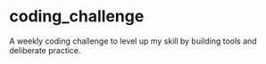 # coding_challenge
A weekly coding challenge to level up my skill by building tools and deliberate practice.
